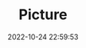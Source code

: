 ---
weight: 1
images:
- /images/edited/48.jpeg
title: Picture
date: 2022-10-24 22:59:53
tags: [luminar neo,work,trafficlight]
---